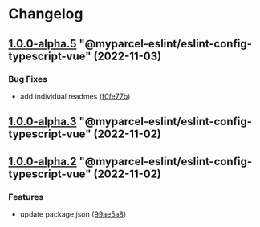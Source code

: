 # Changelog

<!-- MONODEPLOY:BELOW -->

## [1.0.0-alpha.5](https://github/myparcelnl/eslint/compare/@myparcel-eslint/eslint-config-typescript-vue@1.0.0-alpha.4...@myparcel-eslint/eslint-config-typescript-vue@1.0.0-alpha.5) "@myparcel-eslint/eslint-config-typescript-vue" (2022-11-03)


### Bug Fixes

* add individual readmes ([f0fe77b](https://github/myparcelnl/eslint/commit/f0fe77bd13668afdc7472d474aa967771945ae99))




## [1.0.0-alpha.3](https://github/myparcelnl/eslint/compare/@myparcel-eslint/eslint-config-typescript-vue@1.0.0-alpha.2...@myparcel-eslint/eslint-config-typescript-vue@1.0.0-alpha.3) "@myparcel-eslint/eslint-config-typescript-vue" (2022-11-02)




## [1.0.0-alpha.2](https://github/myparcelnl/eslint/compare/@myparcel-eslint/eslint-config-typescript-vue@1.0.0-alpha.1...@myparcel-eslint/eslint-config-typescript-vue@1.0.0-alpha.2) "@myparcel-eslint/eslint-config-typescript-vue" (2022-11-02)


### Features

* update package.json ([99ae5a8](https://github/myparcelnl/eslint/commit/99ae5a866389101f92e0b7ea077306d9dabb44e4))


